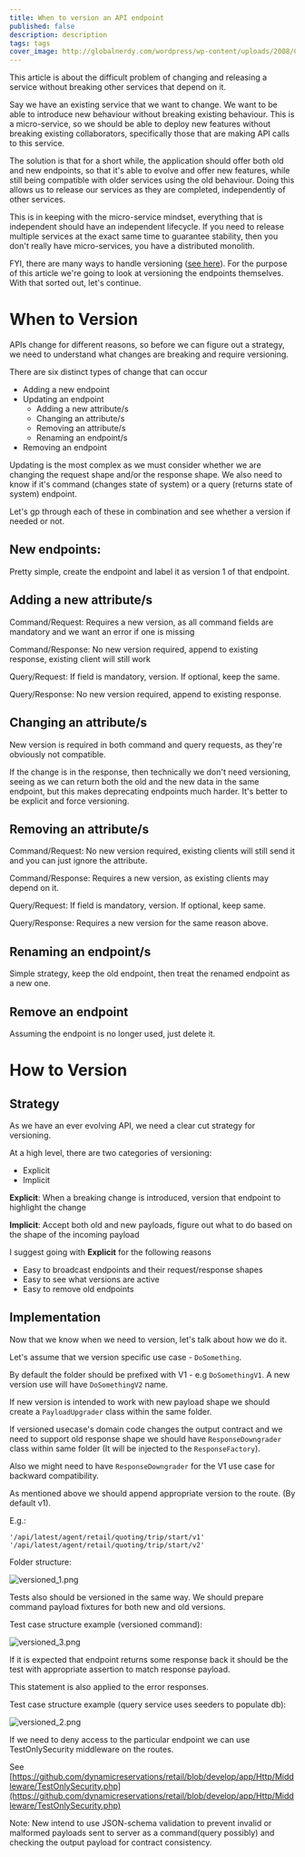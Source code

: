 ```yaml
---
title: When to version an API endpoint
published: false
description: description
tags: tags
cover_image: http://globalnerdy.com/wordpress/wp-content/uploads/2008/07/technical_difficulties_please_stand_by.jpg
---
```


This article is about the difficult problem of changing and releasing a service without breaking other services that depend on it.

Say we have an existing service that we want to change. We want to be able to introduce new behaviour without breaking existing behaviour. This is a micro-service, so we should be able to deploy new features without breaking existing collaborators, specifically those that are making API calls to this service.

The solution is that for a short while, the application should offer both old and new endpoints, so that it's able to evolve and offer new features, while still being compatible with older services using the old behaviour.
Doing this allows us to release our services as they are completed, independently of other services. 

This is in keeping with the micro-service mindset, everything that is independent should have an independent lifecycle. If you need to release multiple services at the exact same time to guarantee stability, then you don't really have micro-services, you have a distributed monolith.

FYI, there are many ways to handle versioning ([see here](https://www.infoq.com/news/2017/07/versioning-event-sourcing)). For the purpose of this article we're going to look at versioning the endpoints themselves. With that sorted out, let's continue.

# When to Version

APIs change for different reasons, so before we can figure out a strategy, we need to understand what changes are breaking and require versioning.

There are six distinct types of change that can occur
- Adding a new endpoint
- Updating an endpoint
  - Adding a new attribute/s
  - Changing an attribute/s
  - Removing an attribute/s
  - Renaming an endpoint/s
- Removing an endpoint

Updating is the most complex as we must consider whether we are changing the request shape and/or the response shape. We also need to know if it's command (changes state of system) or a query (returns state of system) endpoint.

Let's gp through each of these in combination and see whether a version if needed or not.

## New endpoints:

Pretty simple, create the endpoint and label it as version 1 of that endpoint.

## Adding a new attribute/s

Command/Request: Requires a new version, as all command fields are mandatory and we want an error if one is missing

Command/Response: No new version required, append to existing response, existing client will still work

Query/Request: If field is mandatory, version. If optional, keep the same.

Query/Response: No new version required, append to existing response.

## Changing an attribute/s

New version is required in both command and query requests, as they're obviously not compatible.

If the change is in the response, then technically we don't need versioning, seeing as we can return both the old and the new data in the same endpoint, but this makes deprecating endpoints much harder. It's better to be explicit and force versioning.

## Removing an attribute/s

Command/Request: No new version required, existing clients will still send it and you can just ignore the attribute.

Command/Response: Requires a new version, as existing clients may depend on it.

Query/Request: If field is mandatory, version. If optional, keep same.

Query/Response: Requires a new version for the same reason above.

## Renaming an endpoint/s

Simple strategy, keep the old endpoint, then treat the renamed endpoint as a new one.

## Remove an endpoint

Assuming the endpoint is no longer used, just delete it. 

# How to Version 

## Strategy

As we have an ever evolving API, we need a clear cut strategy for versioning.

At a high level, there are two categories of versioning:
- Explicit
- Implicit

**Explicit**: When a breaking change is introduced, version that endpoint to highlight the change

**Implicit**: Accept both old and new payloads, figure out what to do based on the shape of the incoming payload

I suggest going with **Explicit** for the following reasons
- Easy to broadcast endpoints and their request/response shapes
- Easy to see what versions are active
- Easy to remove old endpoints

## Implementation

Now that we know when we need to version, let's talk about how we do it. 

Let's assume that we version specific use case - `DoSomething`.

By default the folder should be prefixed with V1 - e.g `DoSomethingV1`. A new version use will have `DoSomethingV2` name.

If new version is intended to work with new payload shape we should create a `PayloadUpgrader` class within the same folder.

If versioned usecase's domain code changes the output contract and we need to support old response shape we should have `ResponseDowngrader` class within same folder (It will be injected to the `ResponseFactory`).

Also we might need to  have `ResponseDowngrader` for the V1 use case for backward compatibility.

As mentioned above we should append appropriate version to the route. (By default v1).

E.g.:

```
'/api/latest/agent/retail/quoting/trip/start/v1'
'/api/latest/agent/retail/quoting/trip/start/v2'
```

Folder structure:

![versioned_1.png](files/78c0ae9a-098a-41c1-81eb-f4c9d91600e4/versioned_1.png)

Tests also should be versioned in the same way. We should prepare command payload fixtures for both new and old versions.

Test case structure example (versioned command):

![versioned_3.png](files/48aa0ec7-c642-47d6-8815-b562e6f4ee6c/versioned_3.png)

If it is expected that endpoint returns some response back it should be the test with appropriate assertion to match response payload.

This statement is also applied to the error responses.

Test case structure example (query service uses seeders to populate db):

![versioned_2.png](files/9f53491b-31d7-4522-8f4d-52b81592f388/versioned_2.png)

If we need to deny access to the particular endpoint we can use TestOnlySecurity middleware on the routes.

See [https://github.com/dynamicreservations/retail/blob/develop/app/Http/Middleware/TestOnlySecurity.php](https://github.com/dynamicreservations/retail/blob/develop/app/Http/Middleware/TestOnlySecurity.php)

Note: New intend to use JSON-schema validation to prevent invalid or malformed payloads sent to server as a command(query possibly) and checking the output payload for contract consistency.